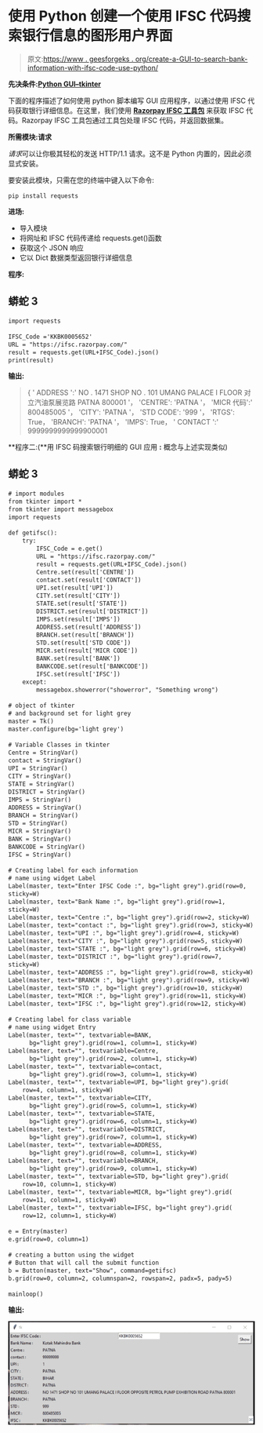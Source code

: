 # 使用 Python 创建一个使用 IFSC 代码搜索银行信息的图形用户界面

> 原文:[https://www . geesforgeks . org/create-a-GUI-to-search-bank-information-with-ifsc-code-use-python/](https://www.geeksforgeeks.org/create-a-gui-to-search-bank-information-with-ifsc-code-using-python/)

**先决条件:**[**Python GUI–tkinter**](https://www.geeksforgeeks.org/python-gui-tkinter/)

下面的程序描述了如何使用 python 脚本编写 GUI 应用程序，以通过使用 IFSC 代码获取银行详细信息。在这里，我们使用 [**Razorpay IFSC 工具包**](https://ifsc.razorpay.com/) 来获取 IFSC 代码。Razorpay IFSC 工具包通过工具包处理 IFSC 代码，并返回数据集。

**所需模块:请求**

*请求*可以让你极其轻松的发送 HTTP/1.1 请求。这不是 Python 内置的，因此必须显式安装。

要安装此模块，只需在您的终端中键入以下命令:

```
pip install requests
```

**进场:**

*   导入模块
*   将网址和 IFSC 代码传递给 requests.get()函数
*   获取这个 JSON 响应
*   它以 Dict 数据类型返回银行详细信息

**程序:**

## 蟒蛇 3

```
import requests

IFSC_Code ='KKBK0005652'
URL = "https://ifsc.razorpay.com/"
result = requests.get(URL+IFSC_Code).json()
print(result)
```

**输出:**

> { ' ADDRESS ':' NO . 1471 SHOP NO . 101 UMANG PALACE I FLOOR 对立汽油泵展览路 PATNA 800001 '，
> 'CENTRE': 'PATNA '，
> 'MICR 代码':' 800485005 '，
> 'CITY': 'PATNA '，
> 'STD CODE': '999 '，
> 'RTGS': True，
> 'BRANCH': 'PATNA '，
> 'IMPS': True，
> ' CONTACT ':' 9999999999999900001

**程序二:(**用 IFSC 码搜索银行明细的 GUI 应用 **:** 概念与上述实现类似)

## 蟒蛇 3

```
# import modules
from tkinter import *
from tkinter import messagebox
import requests

def getifsc():
    try:
        IFSC_Code = e.get()
        URL = "https://ifsc.razorpay.com/"
        result = requests.get(URL+IFSC_Code).json()
        Centre.set(result['CENTRE'])
        contact.set(result['CONTACT'])
        UPI.set(result['UPI'])
        CITY.set(result['CITY'])
        STATE.set(result['STATE'])
        DISTRICT.set(result['DISTRICT'])
        IMPS.set(result['IMPS'])
        ADDRESS.set(result['ADDRESS'])
        BRANCH.set(result['BRANCH'])
        STD.set(result['STD CODE'])
        MICR.set(result['MICR CODE'])
        BANK.set(result['BANK'])
        BANKCODE.set(result['BANKCODE'])
        IFSC.set(result['IFSC'])
    except:
        messagebox.showerror("showerror", "Something wrong")

# object of tkinter
# and background set for light grey
master = Tk()
master.configure(bg='light grey')

# Variable Classes in tkinter
Centre = StringVar()
contact = StringVar()
UPI = StringVar()
CITY = StringVar()
STATE = StringVar()
DISTRICT = StringVar()
IMPS = StringVar()
ADDRESS = StringVar()
BRANCH = StringVar()
STD = StringVar()
MICR = StringVar()
BANK = StringVar()
BANKCODE = StringVar()
IFSC = StringVar()

# Creating label for each information
# name using widget Label
Label(master, text="Enter IFSC Code :", bg="light grey").grid(row=0, sticky=W)
Label(master, text="Bank Name :", bg="light grey").grid(row=1, sticky=W)
Label(master, text="Centre :", bg="light grey").grid(row=2, sticky=W)
Label(master, text="contact :", bg="light grey").grid(row=3, sticky=W)
Label(master, text="UPI :", bg="light grey").grid(row=4, sticky=W)
Label(master, text="CITY :", bg="light grey").grid(row=5, sticky=W)
Label(master, text="STATE :", bg="light grey").grid(row=6, sticky=W)
Label(master, text="DISTRICT :", bg="light grey").grid(row=7, sticky=W)
Label(master, text="ADDRESS :", bg="light grey").grid(row=8, sticky=W)
Label(master, text="BRANCH :", bg="light grey").grid(row=9, sticky=W)
Label(master, text="STD :", bg="light grey").grid(row=10, sticky=W)
Label(master, text="MICR :", bg="light grey").grid(row=11, sticky=W)
Label(master, text="IFSC :", bg="light grey").grid(row=12, sticky=W)

# Creating label for class variable
# name using widget Entry
Label(master, text="", textvariable=BANK,
      bg="light grey").grid(row=1, column=1, sticky=W)
Label(master, text="", textvariable=Centre,
      bg="light grey").grid(row=2, column=1, sticky=W)
Label(master, text="", textvariable=contact,
      bg="light grey").grid(row=3, column=1, sticky=W)
Label(master, text="", textvariable=UPI, bg="light grey").grid(
    row=4, column=1, sticky=W)
Label(master, text="", textvariable=CITY,
      bg="light grey").grid(row=5, column=1, sticky=W)
Label(master, text="", textvariable=STATE,
      bg="light grey").grid(row=6, column=1, sticky=W)
Label(master, text="", textvariable=DISTRICT,
      bg="light grey").grid(row=7, column=1, sticky=W)
Label(master, text="", textvariable=ADDRESS,
      bg="light grey").grid(row=8, column=1, sticky=W)
Label(master, text="", textvariable=BRANCH,
      bg="light grey").grid(row=9, column=1, sticky=W)
Label(master, text="", textvariable=STD, bg="light grey").grid(
    row=10, column=1, sticky=W)
Label(master, text="", textvariable=MICR, bg="light grey").grid(
    row=11, column=1, sticky=W)
Label(master, text="", textvariable=IFSC, bg="light grey").grid(
    row=12, column=1, sticky=W)

e = Entry(master)
e.grid(row=0, column=1)

# creating a button using the widget
# Button that will call the submit function
b = Button(master, text="Show", command=getifsc)
b.grid(row=0, column=2, columnspan=2, rowspan=2, padx=5, pady=5)

mainloop()
```

**输出:**

![](img/b1337b1ab50fa1a463f96dee704f654e.png)